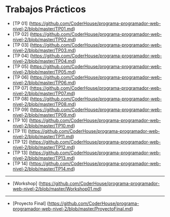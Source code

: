 # Trabajos Prácticos

* [TP 01] (<https://github.com/CoderHouse/programa-programador-web-nivel-2/blob/master/TP01.md>)
* [TP 02] (<https://github.com/CoderHouse/programa-programador-web-nivel-2/blob/master/TP02.md>)
* [TP 03] (<https://github.com/CoderHouse/programa-programador-web-nivel-2/blob/master/TP03.md>)
* [TP 04] (<https://github.com/CoderHouse/programa-programador-web-nivel-2/blob/master/TP04.md>)
* [TP 05] (<https://github.com/CoderHouse/programa-programador-web-nivel-2/blob/master/TP05.md>)
* [TP 06] (<https://github.com/CoderHouse/programa-programador-web-nivel-2/blob/master/TP06.md>)
* [TP 07] (<https://github.com/CoderHouse/programa-programador-web-nivel-2/blob/master/TP07.md>)
* [TP 08] (<https://github.com/CoderHouse/programa-programador-web-nivel-2/blob/master/TP08.md>)
* [TP 09] (<https://github.com/CoderHouse/programa-programador-web-nivel-2/blob/master/TP09.md>)
* [TP 10] (<https://github.com/CoderHouse/programa-programador-web-nivel-2/blob/master/TP10.md>)
* [TP 11] (<https://github.com/CoderHouse/programa-programador-web-nivel-2/blob/master/TP11.md>)
* [TP 12] (<https://github.com/CoderHouse/programa-programador-web-nivel-2/blob/master/TP12.md>)
* [TP 13] (<https://github.com/CoderHouse/programa-programador-web-nivel-2/blob/master/TP13.md>)
* [TP 14] (<https://github.com/CoderHouse/programa-programador-web-nivel-2/blob/master/TP14.md>)

-------------

* [Workshop] (<https://github.com/CoderHouse/programa-programador-web-nivel-2/blob/master/Workshop01.md>)

-------------

* [Proyecto Final] (<https://github.com/CoderHouse/programa-programador-web-nivel-2/blob/master/ProyectoFinal.md>)
